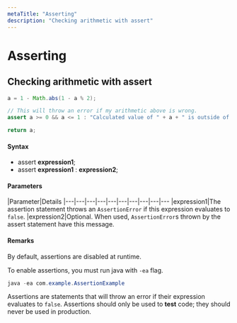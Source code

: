 ```yaml
---
metaTitle: "Asserting"
description: "Checking arithmetic with assert"
---
```


# Asserting



## Checking arithmetic with assert


```java
a = 1 - Math.abs(1 - a % 2);

// This will throw an error if my arithmetic above is wrong.
assert a >= 0 && a <= 1 : "Calculated value of " + a + " is outside of expected bounds";

return a;

```



#### Syntax


- assert **expression1**;
- assert **expression1** : **expression2**;



#### Parameters


|Parameter|Details
|---|---|---|---|---|---|---|---|---|---
|expression1|The assertion statement throws an `AssertionError` if this expression evaluates to `false`.
|expression2|Optional. When used, `AssertionError`s thrown by the assert statement have this message.



#### Remarks


By default, assertions are disabled at runtime.

To enable assertions, you must run java with `-ea` flag.

```java
java -ea com.example.AssertionExample

```

Assertions are statements that will throw an error if their expression evaluates to `false`. Assertions should only be used to **test** code; they should never be used in production.


